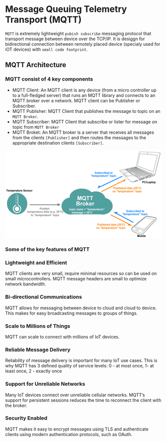 # Message Queuing Telemetry Transport (MQTT)

`MQTT` is extremely lightweight `pubish subscribe` messaging protocol  that transport message between device 
over the TCP/IP. It is desiggn for bidirectional connection between remotely placed device 
(specialy used for iOT devices) with  `small code footprint`.

## MQTT Architecture

### MQTT consist of 4 key components
- MQTT Client: An MQTT client is any device (from a micro controller up to a full-fledged server) that runs an MQTT library and connects to an MQTT broker over a network. MQTT client can be Publisher or Subscriber.
- MQTT Publisher: MQTT Client that publishes the message to topic on an `MQTT Broker`.
- MQTT Subscriber: MQTT Client that subscribe or lister for message on topic from `MQTT Broker`
- MQTT Broket: An MQTT broker is a server that receives all messages from the clients `[Publisher]` and then routes the messages to the appropriate destination clients `[Subscriber]`.


![](resources/MQTT-architect.png)



### Some of the key features of MQTT 

### Lightweight and Efficient

MQTT clients are very small, require minimal resources so can be used on small microcontrollers. MQTT message headers are small to optimize network bandwidth.

### Bi-directional Communications

MQTT allows for messaging between device to cloud and cloud to device. This makes for easy broadcasting messages to groups of things.

### Scale to Millions of Things

MQTT can scale to connect with millions of IoT devices.

### Reliable Message Delivery

Reliability of message delivery is important for many IoT use cases. This is why MQTT has 3 defined quality of service levels: 0 - at most once, 1- at least once, 2 - exactly once

### Support for Unreliable Networks

Many IoT devices connect over unreliable cellular networks. MQTT’s support for persistent sessions reduces the time to reconnect the client with the broker.

### Security Enabled

MQTT makes it easy to encrypt messages using TLS and authenticate clients using modern authentication protocols, such as OAuth.

